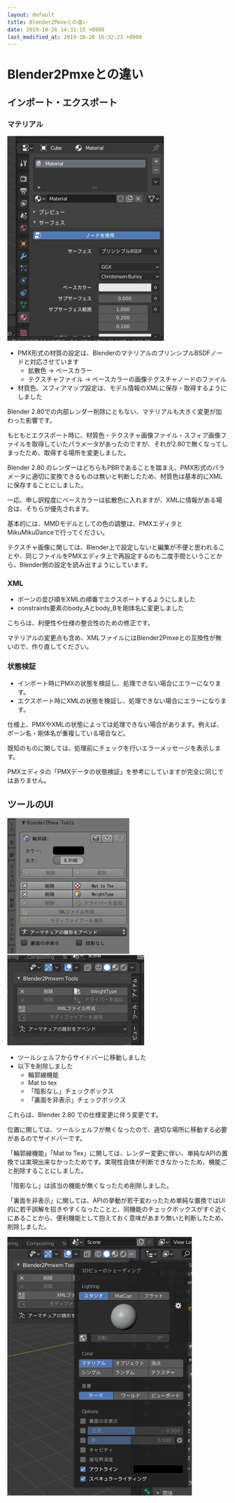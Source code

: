 ```yaml
---
layout: default
title: Blender2Pmxeとの違い
date: 2019-10-26 14:31:15 +0900
last_modified_at: 2019-10-26 16:32:23 +0900
---
```

# Blender2Pmxeとの違い

## インポート・エクスポート

### マテリアル

![プリンシプルBSDFノード](/assets/image/misc/Blender_Material_principled_bsdf.png)

* PMX形式の材質の設定は、BlenderのマテリアルのプリンシプルBSDFノードと対応させています
  * 拡散色 → ベースカラー
  * テクスチャファイル → ベースカラーの画像テクスチャノードのファイル
* 材質色、スフィアマップ設定は、モデル情報のXMLに保存・取得するようにしました

Blender 2.80での内部レンダー削除にともない、マテリアルも大きく変更が加わった影響です。

もともとエクスポート時に、材質色・テクスチャ画像ファイル・スフィア画像ファイルを取得していたパラメータがあったのですが、それが2.80で無くなってしまったため、取得する場所を変更しました。

Blender 2.80 のレンダーはどちらもPBRであることを踏まえ、PMX形式のパラメータに適切に変換できるものは無いと判断したため、材質色は基本的にXMLに保存することにしました。

一応、申し訳程度にベースカラーは拡散色に入れますが、XMLに情報がある場合は、そちらが優先されます。

基本的には、MMDモデルとしての色の調整は、PMXエディタとMikuMikuDanceで行ってください。

テクスチャ画像に関しては、Blender上で設定しないと編集が不便と思われることや、同じファイルをPMXエディタ上で再設定するのも二度手間ということから、Blender側の設定を読み出すようにしています。

### XML

* ボーンの並び順をXMLの順番でエクスポートするようにしました
* constraints要素のbody_Aとbody_Bを剛体名に変更しました

こちらは、利便性や仕様の整合性のための修正です。

マテリアルの変更点も含め、XMLファイルにはBlender2Pmxeとの互換性が無いので、作り直してください。

### 状態検証

* インポート時にPMXの状態を検証し、処理できない場合にエラーになります。
* エクスポート時にXMLの状態を検証し、処理できない場合にエラーになります。

仕様上、PMXやXMLの状態によっては処理できない場合があります。例えば、ボーン名・剛体名が重複している場合など。

既知のものに関しては、処理前にチェックを行いエラーメッセージを表示します。

PMXエディタの「PMXデータの状態検証」を参考にしていますが完全に同じではありません。

## ツールのUI

![2.7のツールシェルフ](/assets/image/misc/changes_tool_shelf_2.7.png) ![2.8のサイドバー](/assets/image/misc/changes_side_bar_2.8.png)

* ツールシェルフからサイドバーに移動しました
* 以下を削除しました
  * 輪郭線機能
  * Mat to tex
  * 「陰影なし」チェックボックス
  * 「裏面を非表示」チェックボックス

これらは、Blender 2.80 での仕様変更に伴う変更です。

位置に関しては、ツールシェルフが無くなったので、適切な場所に移動する必要があるのでサイドバーです。

「輪郭線機能」「Mat to Tex」に関しては、レンダー変更に伴い、単純なAPIの置換では実現出来なかったためです。実現性自体が判断できなかったため、機能ごと削除することにしました。

「陰影なし」は該当の機能が無くなったため削除しました。

「裏面を非表示」に関しては、APIの挙動が若干変わったため単純な置換ではUI的に若干誤解を招きやすくなったことと、同機能のチェックボックスがすぐ近くにあることから、便利機能として抱えておく意味があまり無いと判断したため、削除しました。

![3Dビューのシェーディング](/assets/image/misc/changes_3D_view_shading.png)
